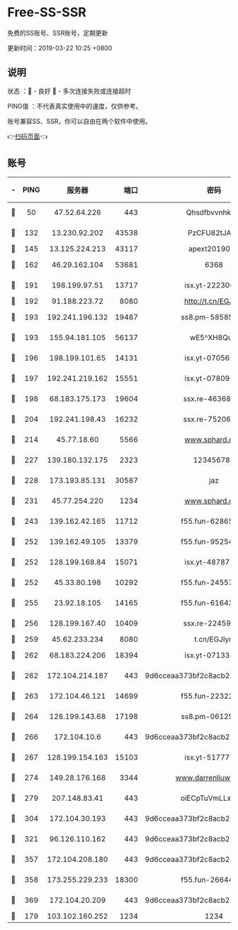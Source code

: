 # Free-SS-SSR

免费的SS账号、SSR账号，定期更新

更新时间：2019-03-22 10:25 +0800

## 说明

状态     ：🙂 - 良好 🙁 - 多次连接失败或连接超时

PING值   ：不代表真实使用中的速度，仅供参考。

账号兼容SS、SSR，你可以自由在两个软件中使用。

👉[扫码页面](https://liesauer.github.io/Free-SS-SSR/)👈

## 账号

|-|PING|服务器|端口|密码|加密方式|区域|
|:----:|:----:|:-----:|-----:|:----:|:----:|:----:|
|🙂|50|47.52.64.226|443|Qhsdfbvvnhkm1|aes-256-cfb|HK|
|🙂|132|13.230.92.202|43538|PzCFU82tJAdZ|aes-256-cfb|JP|
|🙂|145|13.125.224.213|43117|apext2019005|chacha20|KR|
|🙂|162|46.29.162.104|53681|6368|aes-256-ctr|RU|
|🙂|191|198.199.97.51|13717|isx.yt-22230608|aes-256-cfb|US|
|🙂|192|91.188.223.72|8080|http://t.cn/EGJIyrl|rc4-md5|RU|
|🙂|193|192.241.196.132|19487|ss8.pm-58585606|aes-256-cfb|US|
|🙂|193|155.94.181.105|56137|wE5^XH8Quw|aes-256-cfb|US|
|🙂|196|198.199.101.65|14131|isx.yt-07056512|aes-256-cfb|US|
|🙂|197|192.241.219.162|15551|isx.yt-07809565|aes-256-cfb|US|
|🙂|198|68.183.175.173|19604|ssx.re-46368916|aes-256-cfb|US|
|🙂|204|192.241.198.43|16232|ssx.re-75206389|aes-256-cfb|US|
|🙂|214|45.77.18.60|5566|www.sphard.com|aes-256-cfb|JP|
|🙂|227|139.180.132.175|2323|123456789|aes-256-cfb|SG|
|🙂|228|173.193.85.131|30587|jaz|aes-256-cfb|US|
|🙂|231|45.77.254.220|1234|www.sphard.com|aes-256-cfb|SG|
|🙂|243|139.162.42.165|11712|f55.fun-62865746|aes-256-cfb|SG|
|🙂|252|139.162.49.105|13379|f55.fun-95254203|aes-256-cfb|SG|
|🙂|252|128.199.168.84|15071|isx.yt-48787217|aes-256-cfb|SG|
|🙂|252|45.33.80.198|10292|f55.fun-24557903|aes-256-cfb|US|
|🙂|255|23.92.18.105|14165|f55.fun-61643656|aes-256-cfb|US|
|🙂|256|128.199.167.40|10409|ssx.re-22459395|aes-256-cfb|SG|
|🙂|259|45.62.233.234|8080|t.cn/EGJIyrl|rc4-md5|CA|
|🙂|262|68.183.224.206|18394|isx.yt-07133195|aes-256-cfb|SG|
|🙂|262|172.104.214.187|443|9d6cceaa373bf2c8acb22e60b6a58be6|aes-256-cfb|US|
|🙂|263|172.104.46.121|14699|f55.fun-22322504|aes-256-cfb|SG|
|🙂|264|128.199.143.68|17198|ss8.pm-06125832|aes-256-cfb|SG|
|🙂|266|172.104.10.6|443|9d6cceaa373bf2c8acb22e60b6a58be6|aes-256-cfb|US|
|🙂|267|128.199.154.163|15103|isx.yt-51777713|aes-256-cfb|SG|
|🙂|274|149.28.176.168|3344|www.darrenliuwei.com|aes-256-cfb|AU|
|🙂|279|207.148.83.41|443|oiECpTuVmLLxk4Ts|aes-256-cfb|AU|
|🙂|304|172.104.30.193|443|9d6cceaa373bf2c8acb22e60b6a58be6|aes-256-cfb|US|
|🙂|321|96.126.110.162|443|9d6cceaa373bf2c8acb22e60b6a58be6|aes-256-cfb|US|
|🙂|357|172.104.208.180|443|9d6cceaa373bf2c8acb22e60b6a58be6|aes-256-cfb|US|
|🙂|358|173.255.229.233|18300|f55.fun-26644878|aes-256-cfb|US|
|🙂|369|172.104.20.209|443|9d6cceaa373bf2c8acb22e60b6a58be6|aes-256-cfb|US|
|🙁|179|103.102.160.252|1234|1234|rc4-md5|JP|
